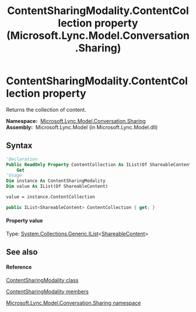 ﻿---
title: ContentSharingModality.ContentCollection property  (Microsoft.Lync.Model.Conversation.Sharing)
TOCTitle: 'ContentCollection property '
ms:assetid: P:Microsoft.Lync.Model.Conversation.Sharing.ContentSharingModality.ContentCollection_DI_3_UC_OCS14MrefLyncWPF
ms:mtpsurl: https://msdn.microsoft.com/en-us/library/microsoft.lync.model.conversation.sharing.contentsharingmodality.contentcollection_di_3_uc_ocs14mreflyncwpf(v=office.15)
ms:contentKeyID: 48590547
ms.date: 07/28/2014
mtps_version: v=office.15
f1_keywords:
- Microsoft.Lync.Model.Conversation.Sharing.ContentSharingModality.ContentCollection
dev_langs:
- CSharp
- JScript
- VB
- other
---

# ContentSharingModality.ContentCollection property

Returns the collection of content.

**Namespace:**  [Microsoft.Lync.Model.Conversation.Sharing](microsoft-lync-model-conversation-sharing-namespace_2.md)  
**Assembly:**  Microsoft.Lync.Model (in Microsoft.Lync.Model.dll)

## Syntax

``` vb
'Declaration
Public ReadOnly Property ContentCollection As IList(Of ShareableContent)
    Get
'Usage
Dim instance As ContentSharingModality
Dim value As IList(Of ShareableContent)

value = instance.ContentCollection
```

``` csharp
public IList<ShareableContent> ContentCollection { get; }
```

#### Property value

Type: [System.Collections.Generic.IList](http://msdn2.microsoft.com/en-us/library/5y536ey6)\<[ShareableContent](shareablecontent-class-microsoft-lync-model-conversation-sharing_2.md)\>  

## See also

#### Reference

[ContentSharingModality class](contentsharingmodality-class-microsoft-lync-model-conversation-sharing_2.md)

[ContentSharingModality members](contentsharingmodality-members-microsoft-lync-model-conversation-sharing_2.md)

[Microsoft.Lync.Model.Conversation.Sharing namespace](microsoft-lync-model-conversation-sharing-namespace_2.md)

